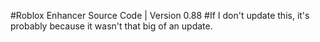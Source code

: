 #Roblox Enhancer Source Code | Version 0.88
#If I don't update this, it's probably because it wasn't that big of an update.
